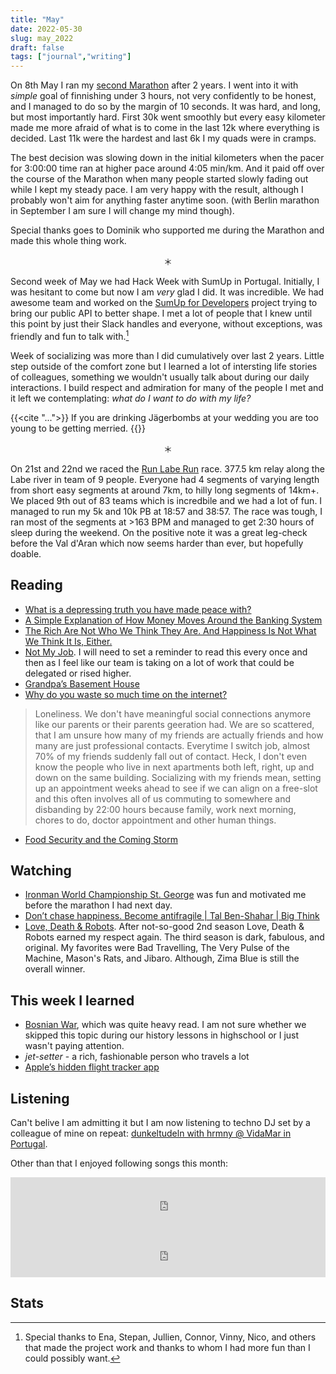 ```yaml
---
title: "May"
date: 2022-05-30
slug: may_2022
draft: false
tags: ["journal","writing"]
---
```


On 8th May I ran my [second Marathon](https://www.strava.com/activities/7107250564) after 2 years.
I went into it with _simple_ goal of finnishing under 3 hours, not very confidently
to be honest, and I managed to do so by the margin of 10 seconds.
It was hard, and long, but most importantly hard. First 30k went smoothly
but every easy kilometer made me more afraid of what is to come in the last 12k
where everything is decided. Last 11k were the hardest and last 6k I my quads
were in cramps.

The best decision was slowing down in the initial kilometers when the pacer
for 3:00:00 time ran at higher pace around 4:05 min/km. And it paid off over
the course of the Marathon when many people started slowly fading out while
I kept my steady pace. I am very happy with the result, although I probably won't aim
for anything faster anytime soon. (with Berlin marathon in September I am sure I will
change my mind though).

Special thanks goes to Dominik who supported me during the Marathon and made this whole
thing work.

<center>＊</center>

Second week of May we had Hack Week with SumUp in Portugal.
Initially, I was hesitant to come but now I am _very_ glad I did.
It was incredible. We had awesome team and worked on the [SumUp for Developers](https://developer.sumup.com/)
project trying to bring our public API to better shape.
I met a lot of people that I knew until this point by just their Slack handles
and everyone, without exceptions, was friendly and fun to talk with.[^0]

Week of socializing was more than I did cumulatively over last 2 years.
Little step outside of the comfort zone but I learned a lot of intersting life
stories of colleagues, something we wouldn't usually talk about during our
daily interactions. I build respect and admiration for many of the people I met
and it left we contemplating: _what do I want to do with my life?_

{{<cite "...">}}
If you are drinking Jägerbombs at your wedding you are too young to be getting merried.
{{</cite>}}

<center>＊</center>

On 21st and 22nd we raced the [Run Labe Run](https://runlaberun.cz/) race. 377.5 km relay
along the Labe river in team of 9 people. Everyone had 4 segments of varying length
from short easy segments at around 7km, to hilly long segments of 14km+.
We placed 9th out of 83 teams which is incredbile and we had a lot of fun.
I managed to run my 5k and 10k PB at 18:57 and 38:57. The race was tough, I ran
most of the segments at >163 BPM and managed to get 2:30 hours of sleep during the weekend.
On the positive note it was a great leg-check before the Val d'Aran which now seems
harder than ever, but hopefully doable.

## Reading

- [What is a depressing truth you have made peace with?](https://www.reddit.com/r/AskReddit/comments/upyafq/what_is_a_depressing_truth_you_have_made_peace/)
- [A Simple Explanation of How Money Moves Around the Banking System](https://gendal.me/2013/11/24/a-simple-explanation-of-how-money-moves-around-the-banking-system/)
- [The Rich Are Not Who We Think They Are. And Happiness Is Not What We Think It Is, Either.](https://web.archive.org/web/20220516112749/https://www.nytimes.com/2022/05/14/opinion/sunday/rich-happiness-big-data.html)
- [Not My Job](https://blog.dbsmasher.com/2022/05/24/not-my-job.html). I will need to set a reminder to read this every once and then as I feel
  like our team is taking on a lot of work that could be delegated or rised higher.
- [Grandpa’s Basement House](https://www.granolashotgun.com/granolashotguncom/hp5pmb0n95ut9hyeatewotgd2n1ebr)
- [Why do you waste so much time on the internet?](https://zan.bearblog.dev/why-i-waste-time/)

> Loneliness. We don't have meaningful social connections anymore like our parents or their parents
> geeration had. We are so scattered, that I am unsure how many of my friends are actually friends and
> how many are just professional contacts. Everytime I switch job, almost 70% of my friends suddenly
> fall out of contact. Heck, I don't even know the people who live in next apartments both left,
> right, up and down on the same building. Socializing with my friends mean, setting up an appointment
> weeks ahead to see if we can align on a free-slot and this often involves all of us commuting to
> somewhere and disbanding by 22:00 hours because family, work next morning, chores to do, doctor
> appointment and other human things.

- [Food Security and the Coming Storm](https://www.eurasiagroup.net/live-post/food-security)

## Watching

- [Ironman World Championship St. George](https://youtu.be/0fzbrEESdJY) was fun and motivated me before the marathon I had next day.
- [Don’t chase happiness. Become antifragile | Tal Ben-Shahar | Big Think](https://youtu.be/e-or_D-qNqM)
- [Love, Death & Robots](https://www.imdb.com/title/tt9561862/). After not-so-good 2nd season Love, Death & Robots earned my
  respect again. The third season is dark, fabulous, and original. My favorites were Bad Travelling, The Very Pulse of the Machine, Mason's Rats, and Jibaro.
  Although, Zima Blue is still the overall winner.

## This week I learned

- [Bosnian War](https://en.wikipedia.org/wiki/Bosnian_War), which was quite heavy read.
  I am not sure whether we skipped this topic during our history lessons in highschool or
  I just wasn't paying attention.
- _jet-setter_ - a rich, fashionable person who travels a lot
- [Apple’s hidden flight tracker app ](https://medium.com/macoclock/apples-hidden-flight-tracker-app-397982fcc0d)

## Listening

Can't belive I am admitting it but I am now listening to techno DJ set by a colleague
of mine on repeat: [dunkeltudeln with hrmny @ VidaMar in Portugal](https://soundcloud.com/forsakenharmony/dunkeltudeln-vidamar-portugal-2022-05-14).

Other than that I enjoyed following songs this month:

<iframe src="https://open.spotify.com/embed/track/5EGQqzIfm4SelZGv24FjJn?utm_source=generator" width="100%" height="80" frameBorder="0" allowfullscreen="" allow="autoplay; clipboard-write; encrypted-media; fullscreen; picture-in-picture"></iframe>

<iframe src="https://open.spotify.com/embed/track/1VoEX9RHr8zHwx6CZ8BRZh?utm_source=generator&theme=0" width="100%" height="80" frameBorder="0" allowfullscreen="" allow="autoplay; clipboard-write; encrypted-media; fullscreen; picture-in-picture"></iframe>

## Stats

[^0]: Special thanks to Ena, Stepan, Jullien, Connor, Vinny, Nico, and others that made
  the project work and thanks to whom I had more fun than I could possibly want.


